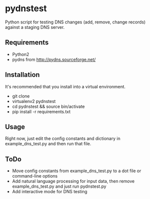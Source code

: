 pydnstest
=========

Python script for testing DNS changes (add, remove, change records) against a staging DNS server.

Requirements
------------
* Python2
* pydns from <http://pydns.sourceforge.net/>

Installation
------------
It's recommended that you install into a virtual environment.

* git clone
* virtualenv2 pydnstest
* cd pydnstest && source bin/activate
* pip install -r requirements.txt

Usage
-----
Right now, just edit the config constants and dictionary in example_dns_test.py and then run that file.

ToDo
----
* Move config constants from example_dns_test.py to a dot file or command-line options
* Add natural language processing for input data, then remove example_dns_test.py and just run pydnstest.py
* Add interactive mode for DNS testing
